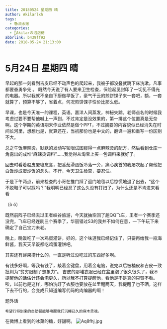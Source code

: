 ```yaml
---
title: 20180524 星期四 晴
author: Akilarlxh
tags:
  - 📚流水账
categories:
  - 🍬Akilarの泡泡糖
abbrlink: b439ff92
date: 2018-05-24 21:13:00
---
```

# 5月24日 星期四 晴

早起的那一刻看到吉皮已经不动声色的爬起来，我被子都没叠就跳下床洗漱。凡事都要奋勇争先
。
既然今天说了有人要来卫生检查，保险起见封印了一切见不得光的电器。所以我就不亲自下厨做早饭了，豪气干云的煎饼馃子来一套吧，额，一套就算了，预算不够了，省着点，何况煎饼馃子性价比那么低。

早课，也是今天唯一的课程，英语。嘉洋人间蒸发，神秘失踪。老师点名的时候我考虑过要不要帮他喊上一声到，不过肯定是没效果的，第一排这个位置真是无奈啊。这个学期的英语期末作业依然是做个PPT，不过摘要的内容貌似已经消失在时间长河里，想想也是，就算还在，当初那份也是中文的，翻译一遍和重写一份区别不大。

总之午饭麻辣烫，默默的发动写轮眼试图窥得一点麻辣烫的配方，然后看到仓库一角露出的成堆“麻辣烫调料”……我觉得从淘宝上买一包调料来就好了。

回去时看着赵皮废寝忘食，把番茄滑蛋饭冷落一旁，痛心疾首的我屡次起了帮他把白饭炒成蛋炒饭的念头，不行，今天卫生检查，要忍住。

于是下午两点，前来检查的小哥在推门踩了迎门地毯以后惊慌地退了出去，“这个不脱鞋子可以踩吗？”我明明已经忍了这么久没有打扫了，为什么还是不肯进来看看

（ò ó）

既然前阵子已经去过王者峡谷旅游，今天就抽空回了趟QQ飞车，王者一个赛季还没完，飞车已经连刷三个赛季了，华丽错过S3的我并不如何在意，一下午玩下来确定了自己宝刀未老。

晚上，晚饭吃了一次鸡蛋灌饼，好的，这个味道我已经记住了，只要再给我一瓶海鲜酱，我天天早饭都吃鸡蛋灌饼吧。

其实还有鲜果捞什么的，一直是听过没吃过的东西好多啊。

有钱多好啊，等我有钱了，敲着金键盘，用着金电脑，说完以后被楠皮和吉皮一致批判为“贫穷限制了想象力”。
吉皮的那堆衣服已经在盆里泡了很久很久了，我不提醒他的话估计还会泡更久，所以我不打算提醒他，看他是不是真的只赞不看。唉，以前也是这样，哪怕洗好了衣服也要放在盆里醒两天，我提醒了也不晒，这样下去不行的，会变成只知道编写代码的肉编器的啊！

题外话
```
希望行将到来的自助餐能够唤醒我们沉睡已久的麻木灵魂。
```
在微博上看到的冰菓的糖，好甜啊。
![Aq8fhj.jpg](https://s2.ax1x.com/2019/04/12/Aq8fhj.jpg)
